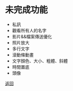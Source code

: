 # 未完成功能
* 私訊
* 觀看所有人的名字
* 影片&&檔案傳送優化
* 照片放大
* 多行文字
* 滾動條動畫
* 文字顏色、大小、粗體、斜體
* 時間置底
* 頭像

[返回](lobby.md)